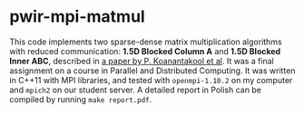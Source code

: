 # pwir-mpi-matmul

This code implements two sparse-dense matrix multiplication algorithms with reduced communication:
**1.5D Blocked Column A** and **1.5D Blocked Inner ABC**, described in [a paper by P. Koanantakool et al](http://www.eecs.berkeley.edu/~penpornk/spdm3\_ipdps16.pdf). It was a final assignment on a course
in Parallel and Distributed Computing. It was written in C++11 with MPI libraries,
and tested with `openmpi-1.10.2` on my computer and `mpich2` on our student server.
A detailed report in Polish can be compiled by running `make report.pdf`.
